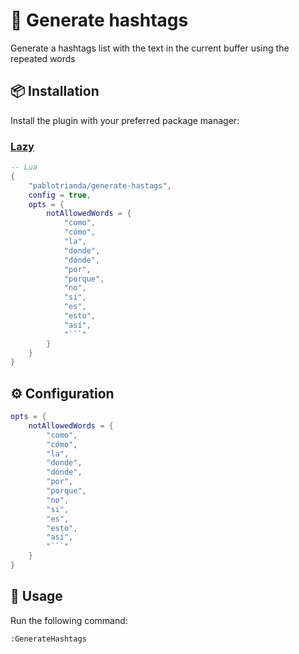 # 💬 Generate hashtags

Generate a hashtags list with the text in the current buffer using the repeated words

## 📦 Installation

Install the plugin with your preferred package manager:

### [Lazy](https://github.com/folke/lazy.nvim)

```lua
-- Lua
{
	"pablotrianda/generate-hastags",
	config = true,
	opts = {
		notAllowedWords = {
			"como",
			"cómo",
			"la",
			"donde",
			"dónde",
			"por",
			"porque",
			"no",
			"si",
			"es",
			"esto",
			"así",
			"```"
		}
	}
}
```

## ⚙️ Configuration

```lua
opts = {
    notAllowedWords = {
        "como",
        "cómo",
        "la",
        "donde",
        "dónde",
        "por",
        "porque",
        "no",
        "si",
        "es",
        "esto",
        "así",
        "```"
    }
}
```

## 🚀 Usage

Run the following command:

```sh
:GenerateHashtags
```




